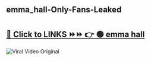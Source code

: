 
 ## emma_hall-Only-Fans-Leaked

# <h2><a href="https://clipsfans.com/emma_hall&ref=git">🔗 Click to LINKS ⏩⏩ 👉 🟢 emma hall </a></h2>

<a href="https://clipsfans.com/emma_hall&ref=git" rel="nofollow" data-target="animated-image.originalLink"><img src="https://i.ibb.co.com/xMMVF88/686577567.gif" alt="Viral Video Original" style="max-width: 100%; display: inline-block;" data-target="animated-image.originalImage"></a>
